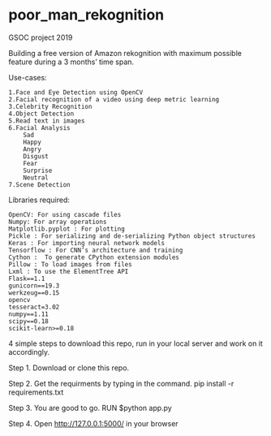 # poor_man_rekognition
GSOC project 2019

Building a free version of Amazon rekognition with maximum possible feature during a 3 months’ time span.

Use-cases:

   	1.Face and Eye Detection using OpenCV
	2.Facial recognition of a video using deep metric learning
	3.Celebrity Recognition
 	4.Object Detection
	5.Read text in images
 	6.Facial Analysis
 		Sad
 		Happy
 		Angry
 		Disgust
 		Fear
 		Surprise
 		Neutral
 	7.Scene Detection

Libraries required:

	OpenCV: For using cascade files
	Numpy: For array operations
	Matplotlib.pyplot : For plotting
	Pickle : For serializing and de-serializing Python object structures
	Keras : For importing neural network models 
	Tensorflow : For CNN’s architecture and training
	Cython :  To generate CPython extension modules
	Pillow : To load images from files
	Lxml : To use the ElementTree API
	Flask==1.1
	gunicorn==19.3
	werkzeug==0.15
	opencv
	tesseract=3.02
	numpy==1.11
	scipy==0.18
	scikit-learn>=0.18

4 simple steps to download this repo, run in your local server and work on it accordingly.

Step 1.
        Download or clone this repo.

Step 2.
        Get the requirments by typing in the command.
        pip install -r requirements.txt
        
Step 3.
        You are good to go.
        RUN $python app.py
     
Step 4.
        Open http://127.0.0.1:5000/ in your browser
